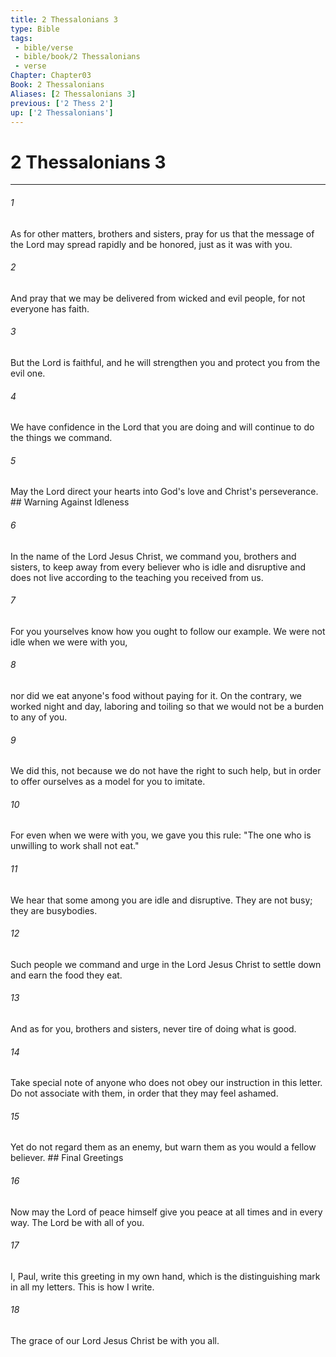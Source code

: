 ```yaml
---
title: 2 Thessalonians 3
type: Bible
tags:
 - bible/verse
 - bible/book/2 Thessalonians
 - verse
Chapter: Chapter03
Book: 2 Thessalonians
Aliases: [2 Thessalonians 3]
previous: ['2 Thess 2']
up: ['2 Thessalonians']
---
```

# 2 Thessalonians 3

***


###### 1 
As for other matters, brothers and sisters, pray for us that the message of the Lord may spread rapidly and be honored, just as it was with you. 

###### 2 
And pray that we may be delivered from wicked and evil people, for not everyone has faith. 

###### 3 
But the Lord is faithful, and he will strengthen you and protect you from the evil one. 

###### 4 
We have confidence in the Lord that you are doing and will continue to do the things we command. 

###### 5 
May the Lord direct your hearts into God's love and Christ's perseverance. ## Warning Against Idleness 

###### 6 
In the name of the Lord Jesus Christ, we command you, brothers and sisters, to keep away from every believer who is idle and disruptive and does not live according to the teaching you received from us. 

###### 7 
For you yourselves know how you ought to follow our example. We were not idle when we were with you, 

###### 8 
nor did we eat anyone's food without paying for it. On the contrary, we worked night and day, laboring and toiling so that we would not be a burden to any of you. 

###### 9 
We did this, not because we do not have the right to such help, but in order to offer ourselves as a model for you to imitate. 

###### 10 
For even when we were with you, we gave you this rule: "The one who is unwilling to work shall not eat." 

###### 11 
We hear that some among you are idle and disruptive. They are not busy; they are busybodies. 

###### 12 
Such people we command and urge in the Lord Jesus Christ to settle down and earn the food they eat. 

###### 13 
And as for you, brothers and sisters, never tire of doing what is good. 

###### 14 
Take special note of anyone who does not obey our instruction in this letter. Do not associate with them, in order that they may feel ashamed. 

###### 15 
Yet do not regard them as an enemy, but warn them as you would a fellow believer. ## Final Greetings 

###### 16 
Now may the Lord of peace himself give you peace at all times and in every way. The Lord be with all of you. 

###### 17 
I, Paul, write this greeting in my own hand, which is the distinguishing mark in all my letters. This is how I write. 

###### 18 
The grace of our Lord Jesus Christ be with you all. 
